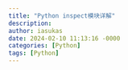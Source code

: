 ```yaml
---
title: "Python inspect模块详解"
description:
author: iasukas
date: 2024-02-10 11:13:16 -0000
categories: [Python]
tags: [Python]
---
```

